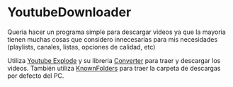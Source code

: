 # YoutubeDownloader

Queria hacer un programa simple para descargar videos ya que la mayoria tienen muchas cosas que considero innecesarias para mis necesidades (playlists, canales, listas, opciones de calidad, etc)

Utiliza [Youtube Explode](https://github.com/Tyrrrz/YoutubeExplode/) y su libreria [Converter](https://github.com/Tyrrrz/YoutubeExplode/tree/master/YoutubeExplode.Converter) para traer y descargar los videos. 
También utiliza [KnownFolders](https://gitlab.com/Syroot/KnownFolders) para traer la carpeta de descargas por defecto del PC.
